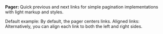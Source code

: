 **Pager:**
Quick previous and next links for simple pagination implementations with light markup and styles.

Default example: By default, the pager centers links.
Aligned links: Alternatively, you can align each link to both the left and right sides.
